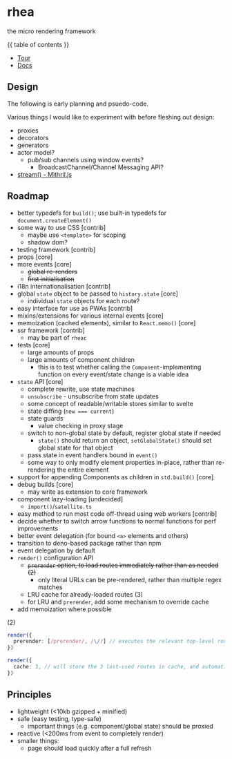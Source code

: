 # rhea

the micro rendering framework

{{ table of contents }}

+ [Tour](https://hvlck.github.io/rhea/tour/)
+ [Docs](./docs/index.md)

## Design

The following is early planning and psuedo-code.

Various things I would like to experiment with before fleshing out design:

+ proxies
+ decorators
+ generators
+ actor model?
  + pub/sub channels using window events?
    + BroadcastChannel/Channel Messaging API?
+ [stream() - Mithril.js](https://mithril.js.org/stream.html)

## Roadmap

+ better typedefs for `build()`; use built-in typedefs for `document.createElement()`
+ some way to use CSS [contrib]
  + maybe use `<template>` for scoping
  + shadow dom?
+ testing framework [contrib]
+ props [core]
+ more events [core]
  + ~~global re-renders~~
  + ~~first initialisation~~
+ i18n internationalisation [contrib]
+ global `state` object to be passed to `history.state` [core]
  + individual `state` objects for each route?
+ easy interface for use as PWAs [contrib]
+ mixins/extensions for various internal events [core]
+ memoization (cached elements), similar to `React.memo()` [core]
+ ssr framework [contrib]
  + may be part of `rheac`
+ tests [core]
  + large amounts of props
  + large amounts of component children
    + this is to test whether calling the `Component`-implementing function on every event/state change is a viable idea
+ `state` API [core]
  + complete rewrite, use state machines
  + `unsubscribe` - unsubscribe from state updates
  + some concept of readable/writable stores similar to svelte
  + state diffing (`new === current`)
  + state guards
    + value checking in proxy stage
  + switch to non-global state by default, register global state if needed
    + `state()` should return an object, `setGlobalState()` should set global state for that object
  + pass state in event handlers bound in `event()`
  + some way to only modify element properties in-place, rather than re-rendering the entire element
+ support for appending Components as children in `std.build()` [core]
+ debug builds [core]
  + may write as extension to core framework
+ component lazy-loading [undecided]
  + `import()`/`satellite.ts`
+ easy method to run most code off-thread using web workers [contrib]
+ decide whether to switch arrow functions to normal functions for perf improvements
+ better event delegation (for bound `<a>` elements and others)
+ transition to deno-based package rather than npm
+ event delegation by default
+ `render()` configuration API
  + ~~`prerender` option, to load routes immediately rather than as needed (2)~~
    + only literal URLs can be pre-rendered, rather than multiple regex matches
  + LRU cache for already-loaded routes (3)
  + for LRU and `prerender`, add some mechanism to override cache
+ add memoization where possible

(2)

```typescript
render({
  prerender: [/prerender/, /\//] // executes the relevant top-level route function on any page load, then stores the result; result is swapped in immediately, bypassing the render cycle
})
```

```typescript
render({
  cache: 3, // will store the 3 last-used routes in cache, and automatically substitute them in rather than going through an entire page render
})
```

## Principles

+ lightweight (<10kb gzipped + minified)
+ safe (easy testing, type-safe)
  + important things (e.g. component/global state) should be proxied
+ reactive (<200ms from event to completely render)
+ smaller things:
  + page should load quickly after a full refresh
